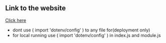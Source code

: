 ## Link to the website

[Click here
](https://phonebook-deployment-z435.onrender.com)
* dont use ( import 'dotenv/config' ) to any file for(deployment only)
* for local running use ( import 'dotenv/config' ) in index.js and module.js
